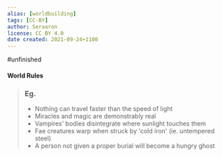 ```yaml
---
alias: [worldbuilding]
tags: [CC-BY]
author: Seraaron
license: CC BY 4.0
date created: 2021-09-24+1100
---
```


#unfinished 

#### World Rules

>### Eg.
>
>- Nothing can travel faster than the speed of light
>- Miracles and magic are demonstrably real
>- Vampires' bodies disintegrate where sunlight touches them
>- Fae creatures warp when struck by 'cold iron' (ie. untempered steel)
>- A person not given a proper burial will become a hungry ghost